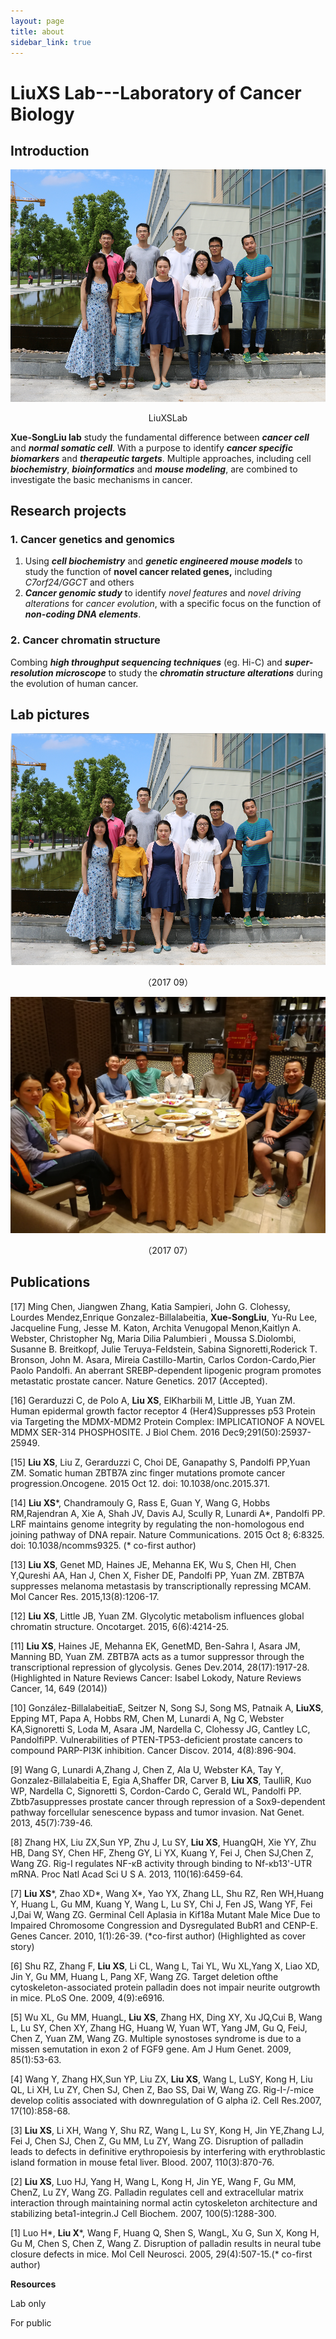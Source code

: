 ```yaml
---
layout: page
title: about
sidebar_link: true
---
```


# LiuXS Lab---Laboratory of Cancer Biology

## Introduction

![](/images/LiuXSLab201709-cut.png)

 <p align="center">LiuXSLab </p>


**Xue-SongLiu lab** study the fundamental difference between ***cancer cell*** and ***normal somatic cell***. With a purpose to identify ***cancer specific biomarkers*** and ***therapeutic targets***. Multiple approaches, including cell ***biochemistry***, ***bioinformatics*** and ***mouse modeling***, are combined to investigate the basic mechanisms in cancer.

 

## Research projects

### 1. Cancer genetics and genomics

1. Using ***cell biochemistry*** and ***genetic engineered mouse models*** to study the function of **novel cancer related genes,** including *C7orf24/GGCT* and others 
2. ***Cancer genomic study*** to identify *novel features* and *novel driving alterations* for *cancer evolution*, with a specific focus on the function of ***non-coding DNA elements***. 



### 2. Cancer chromatin structure

Combing ***high throughput sequencing techniques*** (eg. Hi-C) and ***super-resolution microscope*** to study the ***chromatin structure alterations*** during the evolution of human cancer. 



## Lab pictures

![](./images/LiuXSLab201709.png)
<p align="center">（2017 09）</p>




![](./images/LiuXSLab201707.jpg)

<p align="center">（2017 07）</p>


## Publications

[17] Ming Chen, Jiangwen Zhang, Katia Sampieri, John G. Clohessy, Lourdes Mendez,Enrique Gonzalez-Billalabeitia, **Xue-SongLiu**, Yu-Ru Lee, Jacqueline Fung, Jesse M. Katon, Archita Venugopal Menon,Kaitlyn A. Webster, Christopher Ng, Maria Dilia Palumbieri , Moussa S.Diolombi, Susanne B. Breitkopf, Julie Teruya-Feldstein, Sabina Signoretti,Roderick T. Bronson, John M. Asara, Mireia Castillo-Martin, Carlos Cordon-Cardo,Pier Paolo Pandolfi. An aberrant SREBP-dependent lipogenic program promotes metastatic prostate cancer. Nature Genetics. 2017 (Accepted).

[16] Gerarduzzi C, de Polo A, **Liu XS**, ElKharbili M, Little JB, Yuan ZM. Human epidermal growth factor receptor 4 (Her4)Suppresses p53 Protein via Targeting the MDMX-MDM2 Protein Complex: IMPLICATIONOF A NOVEL MDMX SER-314 PHOSPHOSITE. J Biol Chem. 2016 Dec9;291(50):25937-25949.  

[15] **Liu XS**, Liu Z, Gerarduzzi C, Choi DE, Ganapathy S, Pandolfi PP,Yuan ZM. Somatic human ZBTB7A zinc finger mutations promote cancer progression.Oncogene. 2015 Oct 12. doi: 10.1038/onc.2015.371.

[14] **Liu XS**\*, Chandramouly G, Rass E, Guan Y, Wang G, Hobbs RM,Rajendran A, Xie A, Shah JV, Davis AJ, Scully R, Lunardi A\*, Pandolfi PP. LRF maintains genome integrity by regulating the non-homologous end joining pathway of DNA repair. Nature Communications. 2015 Oct 8; 6:8325. doi: 10.1038/ncomms9325. (\* co-first author)

[13] **Liu XS**, Genet MD, Haines JE, Mehanna EK, Wu S, Chen HI, Chen Y,Qureshi AA, Han J, Chen X, Fisher DE, Pandolfi PP, Yuan ZM. ZBTB7A suppresses melanoma metastasis by transcriptionally repressing MCAM. Mol Cancer Res. 2015,13(8):1206-17.

[12] **Liu XS**, Little JB, Yuan ZM. Glycolytic metabolism influences global chromatin structure. Oncotarget. 2015, 6(6):4214-25.

[11] **Liu XS**, Haines JE, Mehanna EK, GenetMD, Ben-Sahra I, Asara JM, Manning BD, Yuan ZM. ZBTB7A acts as a tumor suppressor through the transcriptional repression of glycolysis. Genes Dev.2014, 28(17):1917-28. (Highlighted in Nature Reviews Cancer: Isabel Lokody, Nature Reviews Cancer, 14, 649 (2014))  

[10] González-BillalabeitiaE, Seitzer N, Song SJ, Song MS, Patnaik A, **LiuXS**, Epping MT, Papa A, Hobbs RM, Chen M, Lunardi A, Ng C, Webster KA,Signoretti S, Loda M, Asara JM, Nardella C, Clohessy JG, Cantley LC, PandolfiPP. Vulnerabilities of PTEN-TP53-deficient prostate cancers to compound PARP-PI3K inhibition. Cancer Discov. 2014, 4(8):896-904. 

[9] Wang G, Lunardi A,Zhang J, Chen Z, Ala U, Webster KA, Tay Y, Gonzalez-Billalabeitia E, Egia A,Shaffer DR, Carver B, **Liu XS**, TaulliR, Kuo WP, Nardella C, Signoretti S, Cordon-Cardo C, Gerald WL, Pandolfi PP. Zbtb7asuppresses prostate cancer through repression of a Sox9-dependent pathway forcellular senescence bypass and tumor invasion. Nat Genet. 2013, 45(7):739-46. 

[8] Zhang HX, Liu ZX,Sun YP, Zhu J, Lu SY, **Liu XS**, HuangQH, Xie YY, Zhu HB, Dang SY, Chen HF, Zheng GY, Li YX, Kuang Y, Fei J, Chen SJ,Chen Z, Wang ZG. Rig-I regulates NF-κB activity through binding to Nf-κb13'-UTR mRNA. Proc Natl Acad Sci U S A. 2013, 110(16):6459-64. 

[7] **Liu XS**\*, Zhao XD\*, Wang X\*, Yao YX, Zhang LL, Shu RZ, Ren WH,Huang Y, Huang L, Gu MM, Kuang Y, Wang L, Lu SY, Chi J, Fen JS, Wang YF, Fei J,Dai W, Wang ZG. Germinal Cell Aplasia in Kif18a Mutant Male Mice Due to Impaired Chromosome Congression and Dysregulated BubR1 and CENP-E. Genes Cancer. 2010, 1(1):26-39. (\*co-first author) (Highlighted as cover story)

[6] Shu RZ, Zhang F, **Liu XS**, Li CL, Wang L, Tai YL, Wu XL,Yang X, Liao XD, Jin Y, Gu MM, Huang L, Pang XF, Wang ZG. Target deletion ofthe cytoskeleton-associated protein palladin does not impair neurite outgrowth in mice. PLoS One. 2009, 4(9):e6916. 

[5] Wu XL, Gu MM, HuangL, **Liu XS**, Zhang HX, Ding XY, Xu JQ,Cui B, Wang L, Lu SY, Chen XY, Zhang HG, Huang W, Yuan WT, Yang JM, Gu Q, FeiJ, Chen Z, Yuan ZM, Wang ZG. Multiple synostoses syndrome is due to a missen semutation in exon 2 of FGF9 gene. Am J Hum Genet. 2009, 85(1):53-63. 

[4] Wang Y, Zhang HX,Sun YP, Liu ZX, **Liu XS**, Wang L, LuSY, Kong H, Liu QL, Li XH, Lu ZY, Chen SJ, Chen Z, Bao SS, Dai W, Wang ZG. Rig-I-/-mice develop colitis associated with downregulation of G alpha i2. Cell Res.2007, 17(10):858-68.

[3] **Liu XS**, Li XH, Wang Y, Shu RZ, Wang L, Lu SY, Kong H, Jin YE,Zhang LJ, Fei J, Chen SJ, Chen Z, Gu MM, Lu ZY, Wang ZG. Disruption of palladin leads to defects in definitive erythropoiesis by interfering with erythroblastic island formation in mouse fetal liver. Blood. 2007, 110(3):870-76.

[2] **Liu XS**, Luo HJ, Yang H, Wang L, Kong H, Jin YE, Wang F, Gu MM, ChenZ, Lu ZY, Wang ZG. Palladin regulates cell and extracellular matrix interaction through maintaining normal actin cytoskeleton architecture and stabilizing beta1-integrin.J Cell Biochem. 2007, 100(5):1288-300.

[1] Luo H\*, **Liu X**\*, Wang F, Huang Q, Shen S, WangL, Xu G, Sun X, Kong H, Gu M, Chen S, Chen Z, Wang Z. Disruption of palladin results in neural tube closure defects in mice. Mol Cell Neurosci. 2005, 29(4):507-15.(\* co-first author)



**Resources**

Lab only

For public